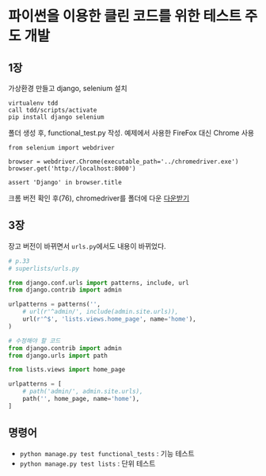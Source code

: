# 파이썬을 이용한 클린 코드를 위한 테스트 주도 개발



## 1장

가상환경 만들고 django, selenium 설치

```shell
virtualenv tdd
call tdd/scripts/activate
pip install django selenium
```

폴더 생성 후, functional_test.py 작성. 예제에서 사용한 FireFox 대신 Chrome 사용

```pypthon
from selenium import webdriver

browser = webdriver.Chrome(executable_path='../chromedriver.exe')
browser.get('http://localhost:8000')

assert 'Django' in browser.title
```

크롬 버전 확인 후(76), chromedriver를 폴더에 다운 [다운받기](https://chromedriver.chromium.org/downloads)



## 3장

장고 버전이 바뀌면서 `urls.py`에서도 내용이 바뀌었다. 

```python
# p.33
# superlists/urls.py

from django.conf.urls import patterns, include, url
from django.contrib import admin

urlpatterns = patterns('',
	# url(r'^admin/', include(admin.site.urls)),
    url(r'^$', 'lists.views.home_page', name='home'),
)

# 수정해야 할 코드
from django.contrib import admin
from django.urls import path

from lists.views import home_page

urlpatterns = [
    # path('admin/', admin.site.urls),
    path('', home_page, name='home'),
]

```

## 명령어
- `python manage.py test functional_tests` : 기능 테스트
- `python manage.py test lists` : 단위 테스트